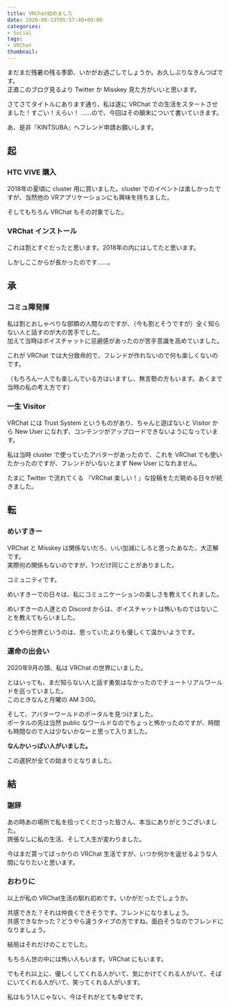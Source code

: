 ```yaml
---
title: VRChat始めました
date: 2020-09-13T05:57:48+09:00
categories:
- Social
tags:
- VRChat
thumbnail:
---
```

まだまだ残暑の残る季節、いかがお過ごしでしょうか。お久しぶりなきんつばです。  
正直このブログ見るより Twitter か Misskey 見た方がいいと思います。

さてさてタイトルにあります通り、私は遂に VRChat での生活をスタートさせました！すごい！えらい！
……ので、今回はその顛末について書いていきます。

あ、是非『KINTSUBA』へフレンド申請お願いします。

## 起
### HTC VIVE 購入
2018年の夏頃に cluster 用に買いました。cluster でのイベントは楽しかったですが、当然他の VRアプリケーションにも興味を持ちました。

そしてもちろん VRChat もその対象でした。

### VRChat インストール
これは割とすぐだったと思います。2018年の内にはしてたと思います。

しかしここからが長かったのです……。

## 承
### コミュ障発揮
私は割とおしゃべりな部類の人間なのですが、（今も割とそうですが）全く知らない人と話すのが大の苦手でした。  
加えて当時はボイスチャットに忌避感があったのが苦手意識を高めていました。

これが VRChat では大分致命的で、フレンドが作れないので何も楽しくないのです。

（もちろん一人でも楽しんでいる方はいますし、無言勢の方もいます。あくまで当時の私の考え方です）

### 一生 Visitor
VRChat には Trust System というものがあり、ちゃんと遊ばないと Visitor から New User になれず、コンテンツがアップロードできないようになっています。

私は当時 cluster で使っていたアバターがあったので、これを VRChat でも使いたかったのですが、フレンドがいないとまず New User になれません。

たまに Twitter で流れてくる 『VRChat 楽しい！』な投稿をただ眺める日々が続きました。

## 転
### めいすきー
VRChat と Misskey は関係ないだろ、いい加減にしろと思ったあなた、大正解です。  
実際何の関係もないのですが、1つだけ同じことがありました。

コミュニティです。

めいすきーでの日々は、私にコミュニケーションの楽しさを教えてくれました。  

めいすきーの人達との Discord からは、ボイスチャットは怖いものではないことを教えてもらいました。

どうやら世界というのは、思っていたよりも優しくて温かいようです。

### 運命の出会い
2020年9月の頭、私は VRChat の世界にいました。

とはいっても、まだ知らない人と話す勇気はなかったのでチュートリアルワールドを巡っていました。  
このときなんと月曜の AM 3:00。

そして、アバターワールドのポータルを見つけました。  
ポータルの先は当然 public なワールドなのでちょっと怖かったのですが、時間も時間なので人は少ないかなーと思って入りました。

**なんかいっぱい人がいました。**

この選択が全ての始まりとなりました。

## 結
### 謝辞
あの時あの場所で私を拾ってくださった皆さん、本当にありがとうございました。  
誇張なしに私の生活、そして人生が変わりました。

今はまだ貰ってばっかりの VRChat 生活ですが、いつか何かを返せるような人間になりたいと思います。

### おわりに
以上が私の VRChat生活の馴れ初めです。いかがだったでしょうか。

共感できた？それは仲良くできそうです。フレンドになりましょう。  
共感できなかった？どうやら違うタイプの方ですね。面白そうなのでフレンドになりましょう。

結局はそれだけのことでした。

もちろん世の中には怖い人もいます。VRChat にもいます。  

でもそれ以上に、優しくしてくれる人がいて、気にかけてくれる人がいて、そばにいてくれる人がいて、笑ってくれる人がいます。

私はもう1人じゃない、今はそれがとても幸せです。